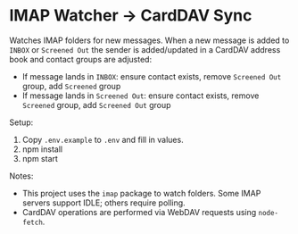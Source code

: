 # IMAP Watcher → CardDAV Sync

Watches IMAP folders for new messages. When a new message is added to `INBOX` or `Screened Out` the sender is added/updated in a CardDAV address book and contact groups are adjusted:

- If message lands in `INBOX`: ensure contact exists, remove `Screened Out` group, add `Screened` group
- If message lands in `Screened Out`: ensure contact exists, remove `Screened` group, add `Screened Out` group

Setup:

1. Copy `.env.example` to `.env` and fill in values.
2. npm install
3. npm start

Notes:
- This project uses the `imap` package to watch folders. Some IMAP servers support IDLE; others require polling.
- CardDAV operations are performed via WebDAV requests using `node-fetch`.
